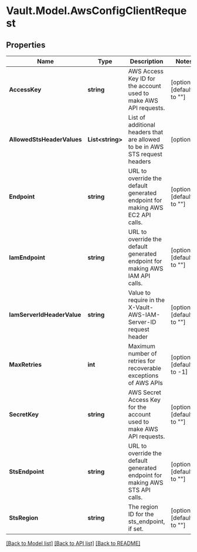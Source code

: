 # Vault.Model.AwsConfigClientRequest

## Properties

Name | Type | Description | Notes
------------ | ------------- | ------------- | -------------
**AccessKey** | **string** | AWS Access Key ID for the account used to make AWS API requests. | [optional] [default to ""]
**AllowedStsHeaderValues** | **List&lt;string&gt;** | List of additional headers that are allowed to be in AWS STS request headers | [optional] 
**Endpoint** | **string** | URL to override the default generated endpoint for making AWS EC2 API calls. | [optional] [default to ""]
**IamEndpoint** | **string** | URL to override the default generated endpoint for making AWS IAM API calls. | [optional] [default to ""]
**IamServerIdHeaderValue** | **string** | Value to require in the X-Vault-AWS-IAM-Server-ID request header | [optional] [default to ""]
**MaxRetries** | **int** | Maximum number of retries for recoverable exceptions of AWS APIs | [optional] [default to -1]
**SecretKey** | **string** | AWS Secret Access Key for the account used to make AWS API requests. | [optional] [default to ""]
**StsEndpoint** | **string** | URL to override the default generated endpoint for making AWS STS API calls. | [optional] [default to ""]
**StsRegion** | **string** | The region ID for the sts_endpoint, if set. | [optional] [default to ""]

[[Back to Model list]](../README.md#documentation-for-models) [[Back to API list]](../README.md#documentation-for-api-endpoints) [[Back to README]](../README.md)

